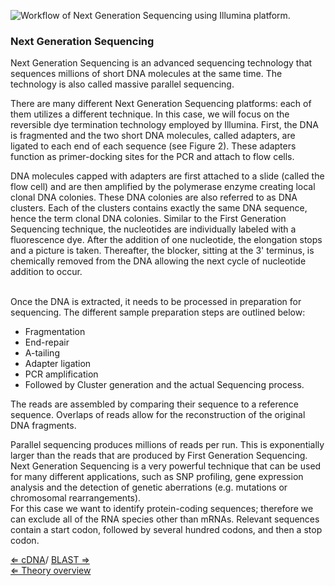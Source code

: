 ![Workflow of Next Generation Sequencing using Illumina
platform.]( IlluminaNGSflow.png "Workflow of Next Generation Sequencing using Illumina platform.")

### Next Generation Sequencing

Next Generation Sequencing is an advanced sequencing technology that
sequences millions of short DNA molecules at the same time. The
technology is also called massive parallel sequencing.

There are many different Next Generation Sequencing platforms: each of
them utilizes a different technique. In this case, we will focus on the
reversible dye termination technology employed by Illumina. First, the
DNA is fragmented and the two short DNA molecules, called adapters, are
ligated to each end of each sequence (see Figure 2). These adapters
function as primer-docking sites for the PCR and attach to flow cells.

DNA molecules capped with adapters are first attached to a slide (called
the flow cell) and are then amplified by the polymerase enzyme creating
local clonal DNA colonies. These DNA colonies are also referred to as
DNA clusters. Each of the clusters contains exactly the same DNA
sequence, hence the term clonal DNA colonies. Similar to the First
Generation Sequencing technique, the nucleotides are individually
labeled with a fluorescence dye. After the addition of one nucleotide,
the elongation stops and a picture is taken. Thereafter, the blocker,
sitting at the 3' terminus, is chemically removed from the DNA allowing
the next cycle of nucleotide addition to occur.

\
Once the DNA is extracted, it needs to be processed in preparation for
sequencing. The different sample preparation steps are outlined below:

-   Fragmentation
-   End-repair
-   A-tailing
-   Adapter ligation
-   PCR amplification
-   Followed by Cluster generation and the actual Sequencing process.

The reads are assembled by comparing their sequence to a reference
sequence. Overlaps of reads allow for the reconstruction of the original
DNA fragments.

Parallel sequencing produces millions of reads per run. This is
exponentially larger than the reads that are produced by First
Generation Sequencing. Next Generation Sequencing is a very powerful
technique that can be used for many different applications, such as SNP
profiling, gene expression analysis and the detection of genetic
aberrations (e.g. mutations or chromosomal rearrangements).\
For this case we want to identify protein-coding sequences; therefore we
can exclude all of the RNA species other than mRNAs. Relevant sequences
contain a start codon, followed by several hundred codons, and then a
stop codon.

[ ⇐ cDNA](cDNA "wikilink")/ [ BLAST ⇒](BLAST "wikilink")\
[⇐ Theory overview](PlantLab "wikilink")

